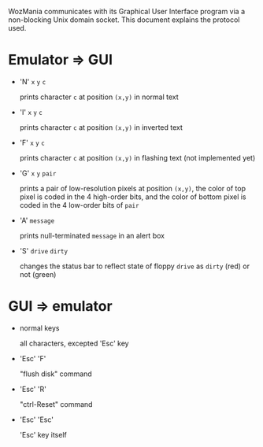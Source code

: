 WozMania communicates with its Graphical User Interface
program via a non-blocking Unix domain socket.
This document explains the protocol used.

# Emulator => GUI

 * 'N' `x` `y` `c`

   prints character `c` at position `(x,y)` in normal text

 * 'I' `x` `y` `c`

   prints character `c` at position `(x,y)` in inverted text

 * 'F' `x` `y` `c`

   prints character `c` at position `(x,y)` in flashing text
   (not implemented yet)

 * 'G' `x` `y` `pair`

   prints a pair of low-resolution pixels at position `(x,y)`,
   the color of top pixel is coded in the 4 high-order bits,
   and the color of bottom pixel is coded in the 4 low-order
   bits of `pair`

 * 'A' `message`

   prints null-terminated `message` in an alert box

 * 'S' `drive` `dirty`

   changes the status bar to reflect state of floppy `drive`
   as `dirty` (red) or not (green)


# GUI => emulator

 * normal keys

   all characters, excepted 'Esc' key

 * 'Esc' 'F'

   "flush disk" command

 * 'Esc' 'R'

   "ctrl-Reset" command

 * 'Esc' 'Esc'

   'Esc' key itself
